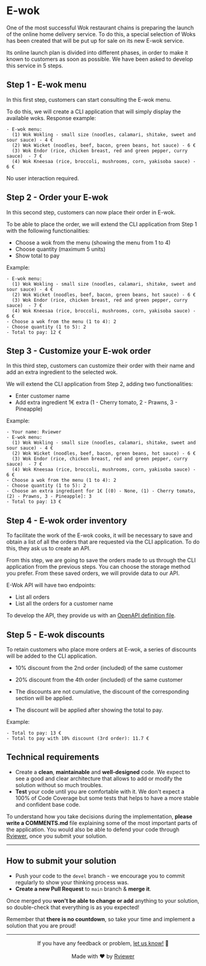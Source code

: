 # E-wok

One of the most successful Wok restaurant chains is preparing the launch of the online home delivery service.
To do this, a special selection of Woks has been created that will be put up for sale on its new E-wok service.

Its online launch plan is divided into different phases, in order to make it known to customers as soon as possible.
We have been asked to develop this service in 5 steps.

## Step 1 - E-wok menu

In this first step, customers can start consulting the E-wok menu.

To do this, we will create a CLI application that will simply display the available woks.
Response example:

```
- E-wok menu:
  (1) Wok Wokling - small size (noodles, calamari, shitake, sweet and sour sauce) - 4 €
  (2) Wok Wicket (noodles, beef, bacon, green beans, hot sauce) - 6 €
  (3) Wok Endor (rice, chicken breast, red and green pepper, curry sauce)  - 7 €
  (4) Wok Kneesaa (rice, broccoli, mushrooms, corn, yakisoba sauce) - 6 €
```

No user interaction required.

## Step 2 - Order your E-wok

In this second step, customers can now place their order in E-wok.

To be able to place the order, we will extend the CLI application from Step 1 with the following functionalities:

- Choose a wok from the menu (showing the menu from 1 to 4)
- Choose quantity (maximum 5 units)
- Show total to pay

Example:

```
- E-wok menu:
  (1) Wok Wokling - small size (noodles, calamari, shitake, sweet and sour sauce) - 4 €
  (2) Wok Wicket (noodles, beef, bacon, green beans, hot sauce) - 6 €
  (3) Wok Endor (rice, chicken breast, red and green pepper, curry sauce)  - 7 €
  (4) Wok Kneesaa (rice, broccoli, mushrooms, corn, yakisoba sauce) - 6 €
- Choose a wok from the menu (1 to 4): 2
- Choose quantity (1 to 5): 2
- Total to pay: 12 €
```

## Step 3 - Customize your E-wok order

In this third step, customers can customize their order with their name and add an extra ingredient to the selected wok.

We will extend the CLI application from Step 2, adding two functionalities:

- Enter customer name
- Add extra ingredient 1€ extra (1 - Cherry tomato, 2 - Prawns, 3 - Pineapple)

Example:

```
- Your name: Rviewer
- E-wok menu:
  (1) Wok Wokling - small size (noodles, calamari, shitake, sweet and sour sauce) - 4 €
  (2) Wok Wicket (noodles, beef, bacon, green beans, hot sauce) - 6 €
  (3) Wok Endor (rice, chicken breast, red and green pepper, curry sauce)  - 7 €
  (4) Wok Kneesaa (rice, broccoli, mushrooms, corn, yakisoba sauce) - 6 €
- Choose a wok from the menu (1 to 4): 2
- Choose quantity (1 to 5): 2
- Choose an extra ingredient for 1€ [(0) - None, (1) - Cherry tomato, (2) - Prawns, 3 - Pineapple]: 3
- Total to pay: 13 €
```

## Step 4 - E-wok order inventory

To facilitate the work of the E-wok cooks, it will be necessary to save and obtain a list of all the orders that are requested via the CLI application. To do this, they ask us to create an API.

From this step, we are going to save the orders made to us through the CLI application from the previous steps. You can choose the storage method you prefer. From these saved orders, we will provide data to our API.

E-Wok API will have two endpoints:
- List all orders
- List all the orders for a customer name

To develop the API, they provide us with an [OpenAPI definition file](https://github.com/Rviewer-Challenges/e-wok/blob/main/api.spec.yaml).

## Step 5 - E-wok discounts

To retain customers who place more orders at E-wok, a series of discounts will be added to the CLI application.

- 10% discount from the 2nd order (included) of the same customer
- 20% discount from the 4th order (included) of the same customer

- The discounts are not cumulative, the discount of the corresponding section will be applied.
- The discount will be applied after showing the total to pay.

Example:
```
- Total to pay: 13 €
- Total to pay with 10% discount (3rd order): 11.7 €
```
## Technical requirements

* Create a **clean**, **maintainable** and **well-designed** code. We expect to see a good and clear architecture that
  allows to add or modify the solution without so much troubles.
* **Test** your code until you are comfortable with it. We don't expect a 100% of Code Coverage but some tests that
  helps to have a more stable and confident base code.

To understand how you take decisions during the implementation, **please write a COMMENTS.md** file explaining some of
the most important parts of the application. You would also be able to defend your code through
[Rviewer](https://rviewer.io), once you submit your solution.

---

## How to submit your solution

* Push your code to the `devel` branch - we encourage you to commit regularly to show your thinking process was.
* **Create a new Pull Request** to `main` branch & **merge it**.

Once merged you **won't be able to change or add** anything to your solution, so double-check that everything is as
you expected!

Remember that **there is no countdown**, so take your time and implement a solution that you are proud!

---

<p align="center">
  If you have any feedback or problem, <a href="mailto:help@rviewer.io">let us know!</a> 🤘
  <br><br>
  Made with ❤️ by <a href="https://rviewer.io">Rviewer</a>
</p>
